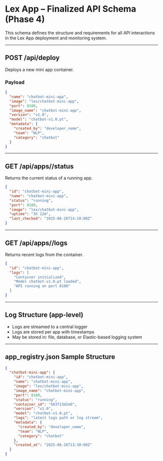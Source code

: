 # Lex App – Finalized API Schema (Phase 4)

This schema defines the structure and requirements for all API interactions in the Lex App deployment and monitoring system.

---

## POST /api/deploy

Deploys a new mini app container.

### Payload

```json
{
  "name": "chatbot-mini-app",
  "image": "lex/chatbot-mini-app",
  "port": 8100,
  "image_name": "chatbot-mini-app",
  "version": "v1.0",
  "model": "chatbot-v1.0.pt",
  "metadata": {
    "created_by": "developer_name",
    "team": "NLP",
    "category": "chatbot"
  }
}
```

---

## GET /api/apps/<id>/status

Returns the current status of a running app.

```json
{
  "id": "chatbot-mini-app",
  "name": "chatbot-mini-app",
  "status": "running",
  "port": 8100,
  "image": "lex/chatbot-mini-app",
  "uptime": "3h 22m",
  "last_checked": "2025-06-26T14:10:00Z"
}
```

---

## GET /api/apps/<id>/logs

Returns recent logs from the container.

```json
{
  "id": "chatbot-mini-app",
  "logs": [
    "Container initialized",
    "Model chatbot-v1.0.pt loaded",
    "API running on port 8100"
  ]
}
```

---

## Log Structure (app-level)

- Logs are streamed to a central logger
- Logs are stored per app with timestamps
- May be stored in: file, database, or Elastic-based logging system

---

## app_registry.json Sample Structure

```json
{
  "chatbot-mini-app": {
    "id": "chatbot-mini-app",
    "name": "chatbot-mini-app",
    "image": "lex/chatbot-mini-app",
    "image_name": "chatbot-mini-app",
    "port": 8100,
    "status": "running",
    "container_id": "b83f13d2e8",
    "version": "v1.0",
    "model": "chatbot-v1.0.pt",
    "logs": "latest logs path or log stream",
    "metadata": {
      "created_by": "developer_name",
      "team": "NLP",
      "category": "chatbot"
    },
    "created_at": "2025-06-26T13:30:00Z"
  }
}
```
